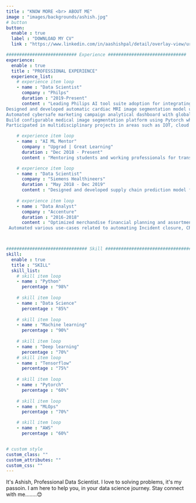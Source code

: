 ```yaml
---
title : "KNOW MORE <br> ABOUT ME"
image : "images/backgrounds/ashish.jpg"
# button
button:
  enable : true
  label : "DOWNLOAD MY CV"
  link : "https://www.linkedin.com/in/aashishpal/detail/overlay-view/urn:li:fsd_profileTreasuryMedia:(ACoAAA_cbesB_5Saj5EKXu10L58ipTsHwP6sxAU,1635456278066)/"

########################### Experience ##############################
experience:
  enable : true
  title : "PROFESSIONAL EXPERIENCE"
  experience_list:
    # experience item loop
    - name : "Data Scientist"
      company : "Philps"
      duration : "2019-Present"
      content : "Leading Philips AI tool suite adoption for integrating machine learning use cases under data science as a service for HSDP including AI asset repository , AI tools suite hub. Explored various MLOps tools and created comparative report.
Designed and developed automatic cardiac MRI image segmentation model using deep learning with 90% quality.
Automated cybersafe marketing campaign analytical dashboard with global marketing team which enhanced their productivity and reduced manual efforts.
Build configurable medical image segmentation platform using Pytorch which reduced lot of manual effort and provided common platform for algorithm development.
Participated in multidisciplinary projects in areas such as IOT, cloud computing, digital twin etc.."

    # experience item loop
    - name : "AI ML Mentor"
      company : "Upgrad | Great Learning"
      duration : "Dec 2018 - Present"
      content : "Mentoring students and working professionals for transforming their career in artificial intelligence and data science.Helping institutes for content creation and evaluation related to AI and data science domain."  

    # experience item loop
    - name : "Data Scientist"
      company : "Siemens Healthineers"
      duration : "May 2018 - Dec 2019"
      content : "Designed and developed supply chain prediction model for sales at Advance Therapy with 97% quality using predictive modeling. Deployed log analysis and defect classification model using deep learning model for predictive maintenance of medical devices."
      
    # experience item loop
    - name : "Data Analyst"
      company : "Accenture"
      duration : "2016-2018"
      content : "Optimized merchandise financial planning and assortment planning using machine learning models which increased performance by 10% for leading retail client. Developed MFP (Merchandise Financial Planning) and assortment planning solution using oracle RPAS.
 Automated various use-cases related to automating Incident closure, CR closure, creating dashboards using RPA tools, python and excel.."



############################### Skill #################################
skill:
  enable : true
  title : "SKILL"
  skill_list:
    # skill item loop
    - name : "Python"
      percentage : "98%"
      
    # skill item loop
    - name : "Data Science"
      percentage : "85%"
      
    # skill item loop
    - name : "Machine learning"
      percentage : "90%"
      
    # skill item loop
    - name : "Deep learning"
      percentage : "70%"
    # skill item loop
    - name : "Tensorflow"
      percentage : "75%"
      
    # skill item loop
    - name : "Pytorch"
      percentage : "60%"
      
    # skill item loop
    - name : "MLOps"
      percentage : "70%"

    # skill item loop
    - name : "AWS"
      percentage : "60%"


# custom style
custom_class: "" 
custom_attributes: "" 
custom_css: ""
---
```


It's Ashish, Professional Data Scientist. I love to solving problems, it's my passoin. I am here to help you, in your data science journey. Stay connect with me........😊
